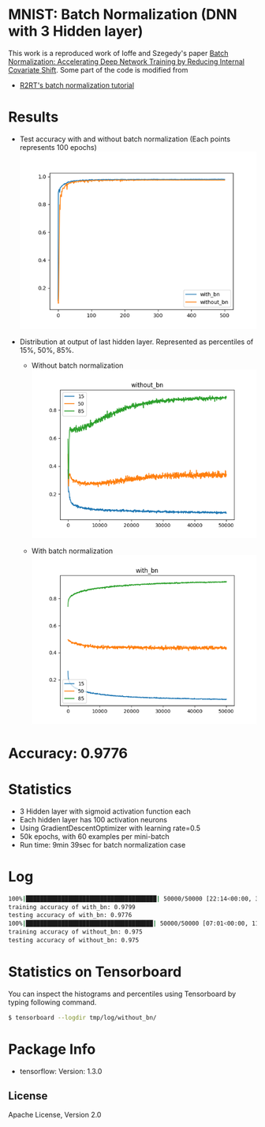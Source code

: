 # MNIST: Batch Normalization  (DNN with 3 Hidden layer)

This work is a reproduced work of Ioffe and Szegedy's paper [Batch Normalization: Accelerating Deep Network Training by Reducing Internal Covariate Shift](https://arxiv.org/abs/1502.03167). Some part of the code is modified from
* [R2RT's batch normalization tutorial](https://r2rt.com/implementing-batch-normalization-in-tensorflow.html)

# Results
* Test accuracy with and without batch normalization (Each points represents 100 epochs)
![N|Solid](https://github.com/Brandon-HY-Lin/deep_learning_comparision/blob/master/datasets/MNINST/dnn_3_hidden_layers_with_batch_normalization/batch_normalization_fig_1a.png?raw=true)

* Distribution at output of last hidden layer. Represented as percentiles of 15%, 50%, 85%.
  * Without batch normalization
![N|Solid](https://github.com/Brandon-HY-Lin/deep_learning_comparision/blob/master/datasets/MNINST/dnn_3_hidden_layers_with_batch_normalization/batch_normalization_fig_1b.png?raw=true)

  * With batch normalization
![N|Solid](https://github.com/Brandon-HY-Lin/deep_learning_comparision/blob/master/datasets/MNINST/dnn_3_hidden_layers_with_batch_normalization/batch_normalization_fig_1c.png?raw=true)

# Accuracy: 0.9776
# Statistics
* 3 Hidden layer with sigmoid activation function each
* Each hidden layer has 100 activation neurons
* Using GradientDescentOptimizer with learning rate=0.5
* 50k epochs, with 60 examples per mini-batch
* Run time: 9min 39sec for batch normalization case

# Log
```sh
100%|█████████████████████████████████████| 50000/50000 [22:14<00:00, 37.48it/s]
training accuracy of with_bn: 0.9799
testing accuracy of with_bn: 0.9776
100%|████████████████████████████████████| 50000/50000 [07:01<00:00, 118.65it/s]
training accuracy of without_bn: 0.975
testing accuracy of without_bn: 0.975
```

# Statistics on Tensorboard
You can inspect the histograms and percentiles using Tensorboard by typing following command.
```sh
$ tensorboard --logdir tmp/log/without_bn/ 
```
# Package Info
* tensorflow: Version: 1.3.0

License
----

Apache License, Version 2.0 

